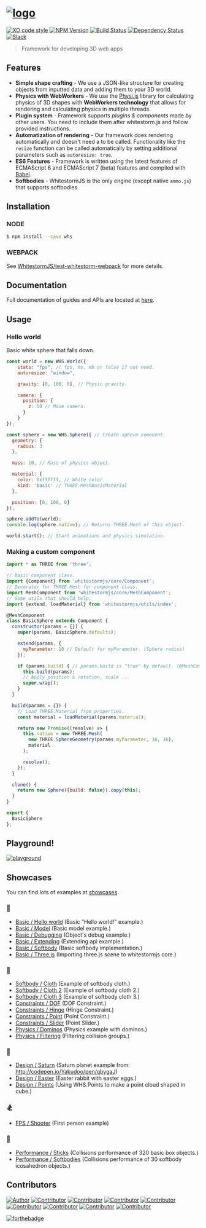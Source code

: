# [![logo](https://raw.githubusercontent.com/WhitestormJS/whitestorm.js/dev/media/art/logo/big.png)](https://whsjs.io/)

[![XO code style](https://img.shields.io/badge/code_style-XO-5ed9c7.svg?style=flat-square)](https://github.com/sindresorhus/xo)
[![NPM Version](https://img.shields.io/npm/v/whitestormjs.svg?style=flat-square)](https://www.npmjs.com/package/whitestormjs)
[![Build Status](https://img.shields.io/travis/WhitestormJS/whitestorm.js.svg?style=flat-square)](https://travis-ci.org/WhitestormJS/whitestorm)
[![Dependency Status](https://dependencyci.com/github/WhitestormJS/whitestorm.js/badge?style=flat-square)](https://dependencyci.com/github/WhitestormJS/whitestorm.js)
[![Slack](https://whslack.herokuapp.com/badge.svg?style=flat-square)](https://whslack.herokuapp.com/)

> Framework for developing 3D web apps

## Features

* **Simple shape crafting** - We use a JSON-like structure for creating objects from inputted data and adding them to your 3D world.
* **Physics with WebWorkers** - We use the [Physi.js](https://github.com/chandlerprall/Physijs/blob/master/physi.js) library for calculating physics of 3D shapes with **WebWorkers technology** that allows for rendering and calculating physics in multiple threads.
* **Plugin system** - Framework supports *plugins & components* made by other users. You need to include them after whitestorm.js and follow provided instructions.
* **Automatization of rendering** - Our framework does rendering automatically and doesn't need a to be called. Functionality like the `resize` function can be called automatically by setting additional parameters such as `autoresize: true`.
* **ES6 Features** - Framework is written using the latest features of ECMAScript 6 and ECMAScript 7 (beta) features and compiled with [Babel](https://babeljs.io/).
* **Softbodies** - WhitestormJS is the only engine (except native `ammo.js`) that supports softbodies.

## Installation
### NODE

```bash
$ npm install --save whs
```

### WEBPACK

See [WhitestormJS/test-whitestorm-webpack](https://github.com/WhitestormJS/test-whitestorm-webpack) for more details.

## Documentation

Full documentation of guides and APIs are located at [here](http://whsjs.io/#/api).

## Usage

### Hello world

Basic white sphere that falls down.

```javascript
const world = new WHS.World({
    stats: "fps", // fps, ms, mb or false if not need.
    autoresize: "window",

    gravity: [0, 100, 0], // Physic gravity.

    camera: {
      position: {
        z: 50 // Move camera.
      }
    }
});

const sphere = new WHS.Sphere({ // Create sphere comonent.
  geometry: {
    radius: 3
  },

  mass: 10, // Mass of physics object.

  material: {
    color: 0xffffff, // White color.
    kind: 'basic' // THREE.MeshBasicMaterial
  },

  position: [0, 100, 0]
});

sphere.addTo(world);
console.log(sphere.native); // Returns THREE.Mesh of this object.

world.start(); // Start animations and physics simulation.
```

### Making a custom component

```javascript
import * as THREE from 'three';

// Basic component class.
import {Component} from 'whitestormjs/core/Component';
// Decorator for THREE.Mesh for component class.
import MeshComponent from 'whitestormjs/core/MeshComponent';
// Some utils that should help.
import {extend, loadMaterial} from 'whitestormjs/utils/index';

@MeshComponent
class BasicSphere extends Component {
  constructor(params = {}) {
    super(params, BasicSphere.defaults);

    extend(params, {
      myParameter: 10 // Default for myParameter. (Sphere radius)
    });

    if (params.build) { // params.build is "true" by default. (@MeshComponent)
      this.build(params);
      // Apply position & rotation, scale ...
      super.wrap();
    }
  }

  build(params = {}) {
    // Load THREE.Material from properties.
    const material = loadMaterial(params.material);

    return new Promise((resolve) => {
      this.native = new THREE.Mesh(
        new THREE.SphereGeometry(params.myParameter, 16, 16),
        material
      );

      resolve();
    });
  }

  clone() {
    return new Sphere({build: false}).copy(this);
  }
}

export {
  BasicSphere
};
```

## Playground!

[![playground](http://i.imgur.com/6EdMjm1.gif)](http://whsjs.io/playground/?example=saturn&dir=demo)

## Showcases

You can find lots of examples at [showcases](https://whs-dev.surge.sh/examples/).

### :space_invader:

* [Basic / Hello world](https://whs-dev.surge.sh/examples/#basic/helloworld)  (Basic "Hello world!" example.)
* [Basic / Model](https://whs-dev.surge.sh/examples/#basic/model)  (Basic model example.)
* [Basic / Debugging](https://whs-dev.surge.sh/examples/#basic/debugging)  (Object's debug example.)
* [Basic / Extending](https://whs-dev.surge.sh/examples/#basic/extending)  (Extending api example.)
* [Basic / Softbody](https://whs-dev.surge.sh/examples/#basic/softbody)  (Basic softbody implementation.)
* [Basic / Three.js](https://whs-dev.surge.sh/examples/#basic/threejs)  (Importing three.js scene to whitestormjs core.)

### :bowling:

* [Softbody / Cloth](https://whs-dev.surge.sh/examples/#basic/cloth)  (Example of softbody cloth.)
* [Softbody / Cloth 2](https://whs-dev.surge.sh/examples/#basic/cloth2)  (Example of softbody cloth 2.)
* [Softbody / Cloth 3](https://whs-dev.surge.sh/examples/#basic/cloth3)  (Example of softbody cloth 3.)
* [Constraints / DOF](https://whs-dev.surge.sh/examples/#constraints/dof)  (DOF Constraint.)
* [Constraints / Hinge](https://whs-dev.surge.sh/examples/#constraints/hinge)  (Hinge Constraint.)
* [Constraints / Point](https://whs-dev.surge.sh/examples/#constraints/point)  (Point Constraint.)
* [Constraints / Slider](https://whs-dev.surge.sh/examples/#constraints/slider)  (Point Slider.)
* [Physics / Dominos](https://whs-dev.surge.sh/examples/#physics/domino)  (Physics example with dominos.)
* [Physics / Filtering](https://whs-dev.surge.sh/examples/#physics/filtering)  (Filtering collision groups.)

### :gem:

* [Design / Saturn](http://192.241.128.187/current/examples/design/saturn/)  (Saturn planet example from: http://codepen.io/Yakudoo/pen/qbygaJ)
* [Design / Easter](http://192.241.128.187/current/examples/design/easter/)  (Easter rabbit with easter eggs.)
* [Design / Points](http://192.241.128.187/current/examples/design/points/)  (Using WHS.Points to make a point cloud shaped in cube.)

### :snowboarder:

* [FPS / Shooter](https://whs-dev.surge.sh/examples/#fps/shooter/)  (First person example)

### :rocket:

* [Performance / Sticks](http://192.241.128.187/current/examples/performance/sticks/)  (Collisions performance of 320 basic box objects.)
* [Performance / Softbodies](http://192.241.128.187/current/examples/performance/softbodies/)  (Collisions performance of 30 softbody icosahedron objects.)

## Contributors

[![Author](http://wsbadge.herokuapp.com/badge/Author-Alexander%20Buzin-orange.svg?style=flat-square)](https://github.com/sasha240100)
[![Contributor](http://wsbadge.herokuapp.com/badge/Contributor-jackdalton-green.svg?style=flat-square)](https://github.com/jackdalton)
[![Contributor](http://wsbadge.herokuapp.com/badge/Contributor-Noctisdark-green.svg?style=flat-square)](https://github.com/noctisdark)
[![Contributor](http://wsbadge.herokuapp.com/badge/Contributor-bdirl-green.svg?style=flat-square)](https://github.com/bdirl)
[![Contributor](http://wsbadge.herokuapp.com/badge/Contributor-preco21-green.svg?style=flat-square)](https://github.com/preco21)
[![Contributor](http://wsbadge.herokuapp.com/badge/Contributor-yeliex-green.svg?style=flat-square)](https://github.com/yeliex)
[![Contributor](http://wsbadge.herokuapp.com/badge/Contributor-t4r0-green.svg?style=flat-square)](https://github.com/t4r0)
[![Contributor](http://wsbadge.herokuapp.com/badge/Contributor-electron0zero-green.svg?style=flat-square)](https://github.com/electron0zero)
[![Contributor](http://wsbadge.herokuapp.com/badge/Contributor-typedef42-green.svg?style=flat-square)](https://github.com/typedef42)

[![forthebadge](http://forthebadge.com/images/badges/built-with-love.svg)](https://alexbuzin.me/)

